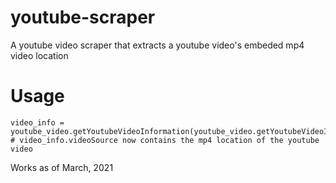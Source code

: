 youtube-scraper
====================
A youtube video scraper that extracts a youtube video's embeded mp4 video location

Usage
====================
	video_info = youtube_video.getYoutubeVideoInformation(youtube_video.getYoutubeVideoID("https://www.youtube.com/..."))
	# video_info.videoSource now contains the mp4 location of the youtube video

Works as of March, 2021